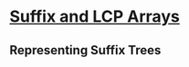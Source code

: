 # [Suffix and LCP Arrays](https://web.stanford.edu/class/cs166/lectures/05/Slides05.pdf)

## Representing Suffix Trees